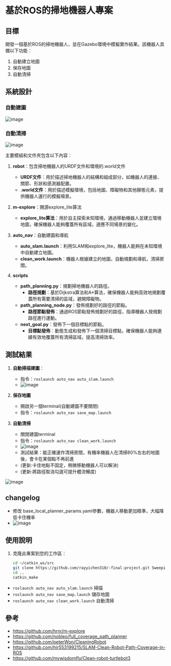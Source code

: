 # 基於ROS的掃地機器人專案

## 目標
開發一個基於ROS的掃地機器人，並在Gazebo環境中模擬實作結果。該機器人具備以下功能：
1. 自動建立地圖
2. 保存地圖
3. 自動清掃

## 系統設計
### 自動建圖
![image](https://github.com/rayyichen310/-final-project/assets/173726579/646e153f-5165-44c4-a70b-c9b5e23c5cba)


### 自動清掃
![image](https://github.com/rayyichen310/-final-project/assets/173726579/7d7946f2-4431-484b-8f9d-ac9aa6aa40fb)


主要模組和文件夾包含以下內容：

1. **robot**：包含掃地機器人的URDF文件和環境的.world文件
   - **URDF文件**：用於描述掃地機器人的結構和組成部分，如機器人的連接、關節、形狀和感測器配置。
   - **.world文件**：用於描述模擬環境，包括地圖、障礙物和其他靜態元素，提供機器人運行的模擬場景。

2. **m-explore**：開源explore_lite算法
   - **explore_lite算法**：用於自主探索未知環境，通過移動機器人並建立環境地圖，確保機器人能夠覆蓋所有區域，適應不同場景的變化。

3. **auto_nav**：自動建圖和導航
   - **auto_slam.launch**：利用SLAM和explore_lite，機器人能夠在未知環境中自動建立地圖。
   - **clean_work.launch**：機器人根據建立的地圖，自動規劃和導航，清掃房間。

4. **scripts**
   - **path_planning.py**：規劃掃地機器人的路徑。
     - **路徑規劃**：基於Dijkstra算法和A*算法，確保機器人能夠高效地規劃覆蓋所有需要清掃的區域，避開障礙物。
   - **path_planning_node.py**：發佈規劃好的路徑的節點。
     - **路徑節點發佈**：通過ROS節點發佈規劃好的路徑，指導機器人按規劃路徑進行運動。
   - **next_goal.py**：發佈下一個目標點的節點。
     - **目標點發佈**：動態生成和發佈下一個清掃目標點，確保機器人能夠連續有效地覆蓋所有清掃區域，提高清掃效率。

## 測試結果

1. **自動掃描建圖**：
   - 指令：`roslaunch auto_nav auto_slam.launch`
   - ![image](https://github.com/rayyichen310/-final-project/assets/173726579/443390b1-6591-4f50-8ae0-763408622925)

   

2. **保存地圖**
   - 開啟另一個terminal(自動建圖不要關閉)
   - 指令：`roslaunch auto_nav save_map.launch`
  

3. **自動清掃**
   - 關閉建圖terminal
   - 指令：`roslaunch auto_nav clean_work.launch`
   - ![image](https://github.com/rayyichen310/-final-project/assets/173726579/72ef3836-5306-4fe0-af04-c4f52880f0f9)
   - 測試結果：能正確運作清掃房間，有機率機器人在清掃80%左右的地圖後，會卡在某個點不再前進
   - (更新:卡住地點不固定，稍微移動機器人可以解決)
   - (更新:將路徑取消勾選可提升體流暢度)



![image](https://github.com/rayyichen310/Final-Project-Report-for-Robot-Operating-System/assets/173726579/1967ef87-9e23-4f44-b562-2337f2225d8f)







## changelog
- 修改 base_local_planner_params.yaml參數，機器人移動更加精準，大幅降低卡住機率
- ![image](https://github.com/rayyichen310/Final-Project-Report-for-Robot-Operating-System/assets/173726579/2103aaae-f0cd-4367-8c4d-0fdbb78bd579)





## 使用說明

1. 克隆此專案到您的工作區：
   ```bash
   cd ~/catkin_ws/src
   git clone https://github.com/rayyichen310/-final-project.git Sweeping-Robot-main
   cd ..
   catkin_make

- `roslaunch auto_nav auto_slam.launch` 掃描
- `roslaunch auto_nav save_map.launch`  儲存地圖
- `roslaunch auto_nav clean_work.launch` 自動清掃

## 參考
- https://github.com/hrnr/m-explore
- https://github.com/nobleo/full_coverage_path_planner
- https://github.com/peterWon/CleaningRobot
- https://github.com/hjr553199215/SLAM-Clean-Robot-Path-Coverage-in-ROS
- https://github.com/mywisdomfly/Clean-robot-turtlebot3




